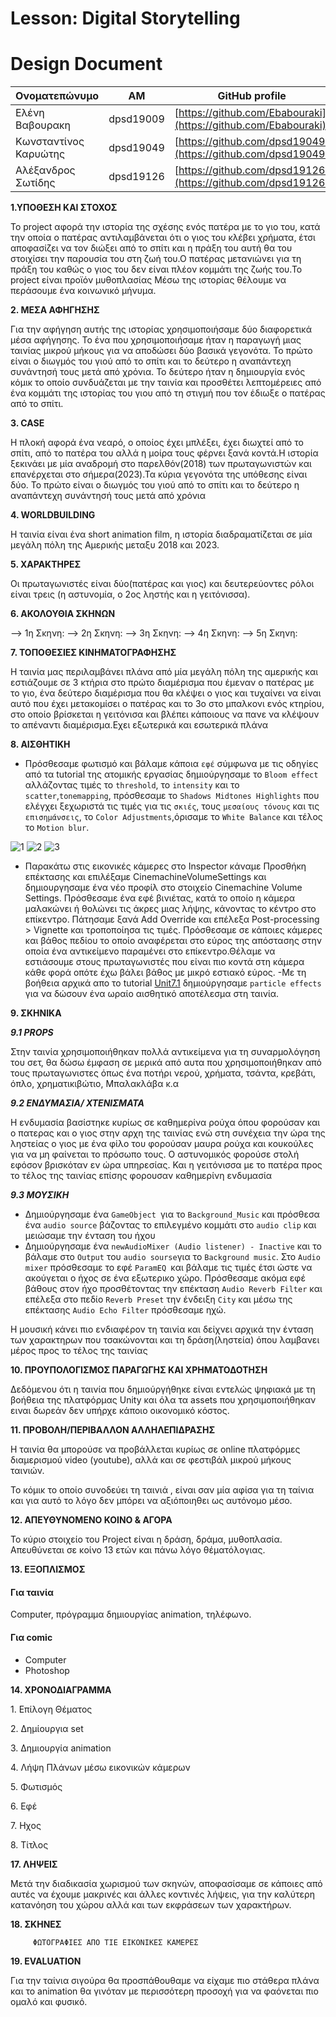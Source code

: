# Lesson: Digital Storytelling
# Design Document


| Ονοματεπώνυμο | AM | GitHub profile |
| ------------- | ------------- | ------------- |
| Ελένη Βαβουρακη |  dpsd19009 | [https://github.com/Ebabouraki](https://github.com/Ebabouraki) |
| Κωνσταντίνος Καρυώτης | dpsd19049 | [https://github.com/dpsd19049](https://github.com/dpsd19049) |
| Αλέξανδρος Σωτίδης | dpsd19126 | [https://github.com/dpsd19126](https://github.com/dpsd19126) |

<p>
  
  
  <p>
    <strong>1.ΥΠΟΘΕΣΗ ΚΑΙ ΣΤΟΧΟΣ </strong> 
    </p>
    
 <p>   Το project αφορά την ιστορία της σχέσης ενός πατέρα με το γιο του,  κατά την οποία ο πατέρας αντιλαμβάνεται ότι ο γιος του κλέβει χρήματα, έτσι αποφασίζει να τον διώξει από το σπίτι και η πράξη του αυτή θα του στοιχίσει την παρουσία του στη ζωή του.Ο πατέρας μετανιώνει για τη πράξη του καθώς ο γιος του δεν είναι πλέον κομμάτι της ζωής του.Το project είναι προϊόν μυθοπλασίας Μέσω της ιστορίας θέλουμε να περάσουμε ένα κοινωνικό μήνυμα.


     
  <p>
  <strong>2. ΜΕΣΑ ΑΦΗΓΗΣΗΣ</strong>
     </p>
     
   <p>  Για την αφήγηση αυτής της ιστορίας χρησιμοποιήσαμε δύο διαφορετικά μέσα αφήγησης. Το ένα που χρησιμοποιήσαμε ήταν η παραγωγή μιας ταινίας μικρού μήκους για να αποδώσει δύο βασικά γεγονότα. Το πρώτο είναι ο διωγμός του γιού από το σπίτι και το δεύτερο η αναπάντεχη συνάντησή τους μετά από χρόνια. Το δεύτερο ήταν η δημιουργία ενός κόμικ το οποίο συνδυάζεται με την ταινία και προσθέτει λεπτομέρειες από ένα κομμάτι της ιστορίας του γιου από τη στιγμή που τον έδιωξε ο πατέρας από το σπίτι.
     </p> 
   <p>
  <strong>3. CASE</strong>
         </p>
         <p>  Η πλοκή αφορά ένα νεαρό, ο οποίος έχει μπλέξει, έχει διωχτεί από το σπίτι, από το πατέρα του αλλά  η μοίρα τους φέρνει ξανά κοντά.Η ιστορία ξεκινάει με μία αναδρομή στο παρελθόν(2018) των πρωταγωνιστών και επανέρχεται στο σήμερα(2023).Τα κύρια γεγονότα της υπόθεσης είναι δύο. Το πρώτο είναι ο διωγμός του γιού από το σπίτι και το δεύτερο η αναπάντεχη συνάντησή τους μετά από χρόνια</p>
   
   <p><strong>4. WORLDBUILDING </strong>
         </p>     
      <p>   Η ταινία είναι ένα short animation film, η ιστορία διαδραματίζεται σε μία μεγάλη πόλη της Αμερικής μεταξυ 2018 και 2023.
         </p>
   <p>
  <strong>5. ΧΑΡΑΚΤΗΡΕΣ</strong>
         </p>  
         <p>
         Οι πρωταγωνιστές είναι δύο(πατέρας και γιος) και δευτερεύοντες ρόλοι είναι τρεις (η αστυνομία, ο 2ος ληστής και η γειτόνισσα).
        </p>
        
 <p>
  <strong>6. ΑΚΟΛΟΥΘΙΑ ΣΚΗΝΩΝ</strong>
         </p> 
         <p>
  
--> 1η Σκηνη:
--> 2η Σκηνη:
--> 3η Σκηνη:
--> 4η Σκηνη:
--> 5η Σκηνη:  
  
  </p>
 <p>
  <strong>7. ΤΟΠΟΘΕΣΙΕΣ ΚΙΝΗΜΑΤΟΓΡΑΦΗΣΗΣ</strong>
         </p> 
         <p> Η ταινία μας περιλαμβάνει πλάνα από μία μεγάλη πόλη της αμερικής και εστιάζουμε σε 3 κτήρια στο πρώτο διαμέρισμα που έμεναν ο πατέρας με το γιο, ένα δεύτερο διαμέρισμα που θα κλέψει ο γιος και τυχαίνει να είναι αυτό που έχει μετακομίσει ο πατέρας και το 3ο στο μπαλκονι ενός κτηρίου, στο οποίο βρίσκεται η γειτόνισα και βλέπει κάποιους να πανε να κλέψουν το απέναντι διαμέρισμα.Εχει εξωτερικά και εσωτερικά πλάνα 
   </P>
</p>
         
 <p>
  <strong>8. ΑΙΣΘΗΤΙΚΗ</strong>
         </p> 
         
       
- Πρόσθεσαμε φωτισμό και βάλαμε κάποια `εφέ`  σύμφωνα με τις οδηγίες από τα tutorial της ατομικής εργασίας δημιούργησαμε το `Bloom effect` αλλάζοντας τιμές το `threshold`, το `intensity` και το `scatter`,`tonemapping`, πρόσθεσαμε το `Shadows Midtones Highlights` που ελέγχει ξεχωριστά τις τιμές για τις `σκιές`, τους `μεσαίους τόνους` και τις `επισημάνσεις`, το `Color Adjustments`,όρισαμε το `White Balance` και τέλος το `Motion blur`.

![1](https://user-images.githubusercontent.com/100956280/233866199-c46acfed-5e07-4f43-8161-f230aabb7247.png)
![2](https://user-images.githubusercontent.com/100956280/233866290-84ec5da5-550d-4121-8f33-dd3bb30889a9.png)
![3](https://user-images.githubusercontent.com/100956280/233866276-53f1847e-b60e-439b-be1b-dfd26104c902.png)

   - Παρακάτω στις εικονικές κάμερες  στο Inspector κάναμε  Προσθήκη επέκτασης και επιλέξαμε CinemachineVolumeSettings και δημιουργησαμε ένα νέο προφίλ στο στοιχείο Cinemachine Volume Settings. Πρόσθεσαμε ένα εφέ βινιέτας, κατά το οποίο η κάμερα μαλακώνει ή θολώνει τις άκρες μιας λήψης, κάνοντας το κέντρο στο επίκεντρο. Πάτησαμε ξανά Add Override και επέλεξα Post-processing > Vignette και τροποποίησα τις τιμές. Πρόσθεσαμε σε κάποιες κάμερες και βάθος πεδίου  το οποίο αναφέρεται στο εύρος της απόστασης στην οποία ένα αντικείμενο παραμένει στο επίκεντρο.Θέλαμε να εστιάσουμε στους πρωταγωνιστές που είναι πιο κοντά στη κάμερα κάθε φορά οπότε έχω βάλει βάθος με μικρό εστιακό εύρος.
  -Με τη βοήθεια αρχικά απο το tutorial [Unit7.1](https://learn.unity.com/tutorial/lesson-7-1-creating-visual-effects?uv=2019.4&courseId=5ee00851edbc2a0022274f75&projectId=5ee3cd25edbc2a0cafec2d33#5ee3de4dedbc2a01f2134ac2) δημιούργησαμε `particle effects` για να δώσουν ένα ωραίο αισθητικό αποτέλεσμα στη ταινία. 

 <p>
  <strong>9. ΣΚΗΝΙΚΑ </strong>
     
       
      
***9.1 PROPS***
  
  
Στην ταινία χρησιμοποιήθηκαν πολλά αντικείμενα για τη συναρμολόγηση του σετ, θα δώσω έμφαση σε μερικά από αυτα που χρησιμοποιήθηκαν από τους πρωταγωνιστες όπως ένα ποτήρι νερού, χρήματα, τσάντα, κρεβάτι, όπλο, χρηματικιβώτιο, Μπαλακλάβα κ.α

***9.2 ΕΝΔΥΜΑΣΙΑ/ ΧΤΕΝΙΣΜΑΤΑ***
  
  
Η ενδυμασία βασίστηκε κυρίως σε καθημερίνα ρούχα όπου φορούσαν και ο πατερας και ο γιος στην αρχη της ταινίας ενώ στη συνέχεια την ώρα της ληστείας ο γιος με ένα φίλο του φορούσαν μαυρα ρούχα και κουκούλες για να μη φαίνεται το πρόσωπο τους. Ο αστυνομικός φορούσε στολή εφόσον βρισκόταν εν ώρα υπηρεσίας. Και η γειτόνισσα με το πατέρα προς το τέλος της ταινίας επίσης φορουσαν καθημερίνη ενδυμασία

***9.3 ΜΟΥΣΙΚΗ***
  
  
- Δημιούργησαμε ένα `GameObject `για το  `Background_Music` και πρόσθεσα ένα `audio source` βάζοντας το επιλεγμένο κομμάτι στο `audio clip` και μειώσαμε την ένταση του ήχου 
- Δημιούργησαμε ένα `newAudioMixer (Audio listener) - Inactive` και το βάλαμε στο `Output` του `audio sourse`για το `Background music`. Στο `Audio mixer` πρόσθεσαμε το εφέ `ParamEQ `και βάλαμε τις τιμές έτσι ώστε να ακούγεται ο ήχος σε ένα εξωτερικο χώρο. Πρόσθεσαμε ακόμα εφέ βάθους στον ήχο προσθέτοντας την επέκταση `Audio Reverb Filter` και επέλεξα στο πεδίο `Reverb Preset`  την ένδειξη `City` και μέσω της επέκτασης `Audio Echo Filter` πρόσθεσαμε ηχώ.

Η μουσική κάνει πιο ενδιαφέρον τη ταινία και δείχνει αρχικά την ένταση των χαρακτηρων που τσακώνονται και τη δράση(ληστεία) όπου λαμβανει μέρος προς το τέλος της ταινίας 

         
 <p>
  <strong>10. ΠΡΟΥΠΟΛΟΓΙΣΜΟΣ ΠΑΡΑΓΩΓΗΣ ΚΑΙ ΧΡΗΜΑΤΟΔΟΤΗΣΗ</strong>
         </p>   
      <p>   
         Δεδόμενου ότι η ταινία που δημιούργήθηκε είναι εντελώς ψηφιακά με τη βοήθεια της πλατφόρμας Unity και όλα τα assets που χρησιμοποιήθηκαν ειναι δωρεάν δεν υπήρχε κάποιο οικονομικό κόστος.
         </p>
         
 <p>
  <strong>11. ΠΡΟΒΟΛΗ/ΠΕΡΙΒΑΛΛΟΝ ΑΛΛΗΛΕΠΙΔΡΑΣΗΣ</strong>
         </p>
Η ταινία θα μπορούσε να προβάλλεται κυρίως σε online πλατφόρμες διαμερισμού
video (youtube), αλλά και σε φεστιβάλ μικρού μήκους ταινιών.
<p>To κόμικ το οποίο συνοδεύει τη ταινιά , είναι σαν μία αφίσα για τη ταίνια  και για αυτό το λόγο δεν μπόρει να αξιόποιηθει ως αυτόνομο μέσο.</p>

 <p>
  <strong>12. ΑΠΕΥΘΥΝΟΜΕΝΟ ΚΟΙΝΟ & ΑΓΟΡΑ</strong>
         </p>
         <p> Το κύριο στοιχείο του Project είναι η δράση, δράμα, μυθοπλασία. Aπευθύνεται σε κοίνο 13 ετών και πάνω λόγο θέματόλογιας. </p>
 <p>
  <strong>13. ΕΞΟΠΛΙΣΜΟΣ</strong>
         </p>    

   #### Για ταινία      
Computer, πρόγραμμα δημιουργίας animation, τηλέφωνo.

  
  #### Για comic
- Computer
- Photoshop

 
  
 <p><strong>14. ΧΡΟΝΟΔΙΑΓΡΑΜΜΑ</strong>
         </p> 
       
 <p>  1. Επίλογη Θέματος</p>
 <p>  2. Δημίουργια set</p>
 <p>  3. Δημιουργία animation </p>
 <p>  4. Λήψη Πλάνων μέσω εικονικών κάμερων </p>
 <p>  5. Φωτισμός </p>
 <p>  6. Εφέ </p>
 <p>  7. Ηχος</p>
 <p>  8. Τίτλος</p>
 
  <p><strong>17. ΛΗΨΕΙΣ</strong>
         </p> 
 

          
       
<p>Μετά την διαδικασία χωρισμού των σκηνών, αποφασίσαμε σε κάποιες από αυτές να
έχουμε μακρινές και άλλες κοντινές λήψεις, για την καλύτερη κατανόηση του χώρου αλλά και των
εκφράσεων των χαρακτήρων.</p>

</p>    
<p><strong>18. ΣΚΗΝΕΣ</strong>
         </p>   
         
         ΦΩΤΟΓΡΑΦΙΕΣ ΑΠΟ ΤΙΕ ΕΙΚΟΝΙΚΕΣ ΚΑΜΕΡΕΣ
         
         
 <p><strong>19. EVALUATION</strong>
<p> Για την ταίνια σιγούρα θα προσπάθουθαμε να είχαμε πιο στάθερα πλάνα και το animation θα γινόταν με περισσότερη προσοχή για να φαόνεται πιο ομαλό και φυσικό.
 
   
